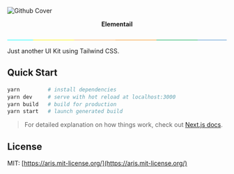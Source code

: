 ![Github Cover](https://banners.beyondco.de/Next.js%20Tailwind%20Starter.png?theme=light&packageManager=&packageName=&pattern=pieFactory&style=style_1&description=A+starter+for+Next.js+with+Tailwind+CSS+and+Typescript.&md=1&showWatermark=1&fontSize=100px&images=template)

<div align="center">
    <strong>Elementail</strong>
</div>

![separator](public/images/separator.jpg)

Just another UI Kit using Tailwind CSS.

## Quick Start

```bash
yarn         # install dependencies
yarn dev     # serve with hot reload at localhost:3000
yarn build   # build for production
yarn start   # launch generated build
```

> For detailed explanation on how things work, check out [Next.js docs](https://nextjs.org).

## License

MIT: [https://aris.mit-license.org/](https://aris.mit-license.org/)
